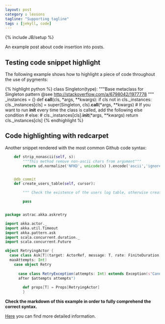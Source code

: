 ```yaml
---
layout: post
category : lessons
tagline: "Supporting tagline"
tags : [jekyll, code]
---
```

{% include JB/setup %}

An example post about code insertion into posts.

<!--more-->
## Testing code snippet highlight

The following example shows how to highlight a piece of code throughout the use of pygments:

{% highlight python %}
class Singleton(type):
    """Base metaclass for Singleton pattern
@see http://stackoverflow.com/a/6798042/1977778
"""
    _instances = {}
    def __call__(cls, *args, **kwargs):
        if cls not in cls._instances:
            cls._instances[cls] = super(Singleton, cls).__call__(*args, **kwargs)
        # If you want to run __init__ every time the class is called, add the following else condition
        # else:
        # cls._instances[cls].__init__(*args, **kwargs)
        return cls._instances[cls]
{% endhighlight %}

## Code highlighting with redcarpet

Another snippet rendered with the most common Github code syntax:


``` python
    def strip_nonascii(self, s):
        """This method remove non-ascii chars from argument"""
        return ud.normalize('NFKD', unicode(s) ).encode('ascii','ignore')


    @db_commit
    def create_users_table(self, cursor):

        """ Check the existence of the users log table, otherwise create it """

        pass
```

``` scala

package astrac.akka.askretry

import akka.actor._
import akka.util.Timeout
import akka.pattern.ask
import scala.concurrent.duration._
import scala.concurrent.Future

object RetryingActor {
  case class Ask[T](target: ActorRef, message: T, rate: FiniteDuration,
  maxAttempts: Int)
    case object Retry
    
      case class RetryException(attempts: Int) extends Exception(s"Cannot retry
      after $attempts attempts")
      
        def props[T] = Props[RetryingActor]
        }
```

**Check the markdown of this example in order to fully comprehend the correct syntax.**

[Here](https://github.com/sentenza/sentenza.github.io/issues/1) you can find more detailed information.
